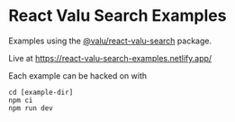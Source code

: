 # React Valu Search Examples

Examples using the [@valu/react-valu-search](https://docs.valusearch.pro/react-valu-search/introduction) package.

Live at <https://react-valu-search-examples.netlify.app/>

Each example can be hacked on with

```
cd [example-dir]
npm ci
npm run dev
```
